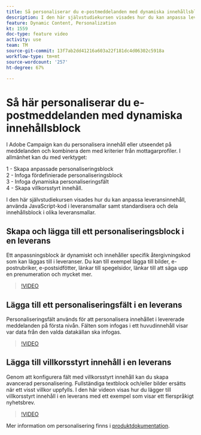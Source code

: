 ```yaml
---
title: Så personaliserar du e-postmeddelanden med dynamiska innehållsblock
description: I den här självstudiekursen visades hur du kan anpassa leveransinnehåll, använda JavaScript-kod i leveransmallar samt standardisera och dela innehållsblock i olika leveransmallar.
feature: Dynamic Content, Personalization
kt: 1559
doc-type: feature video
activity: use
team: TM
source-git-commit: 13f7ab2dd41216a603a22f181dc4d06302c5918a
workflow-type: tm+mt
source-wordcount: '257'
ht-degree: 67%

---
```



# Så här personaliserar du e-postmeddelanden med dynamiska innehållsblock

I Adobe Campaign kan du personalisera innehåll eller utseendet på meddelanden och kombinera dem med kriterier från mottagarprofiler. I allmänhet kan du med verktyget:

1 - Skapa anpassade personaliseringsblock\
2 - Infoga fördefinierade personaliseringsblock\
3 - Infoga dynamiska personaliseringsfält\
4 - Skapa villkorsstyrt innehåll.

I den här självstudiekursen visades hur du kan anpassa leveransinnehåll, använda JavaScript-kod i leveransmallar samt standardisera och dela innehållsblock i olika leveransmallar.

## Skapa och lägga till ett personaliseringsblock i en leverans

Ett anpassningsblock är dynamiskt och innehåller specifik återgivningskod som kan läggas till i leveranser. Du kan till exempel lägga till bilder, e-postrubriker, e-postsidfötter, länkar till spegelsidor, länkar till att säga upp en prenumeration och mycket mer.

>[!VIDEO](https://video.tv.adobe.com/v/24924?quality=12&learn=on)

## Lägga till ett personaliseringsfält i en leverans

Personaliseringsfält används för att personalisera innehållet i levererade meddelanden på första nivån. Fälten som infogas i ett huvudinnehåll visar var data från den valda datakällan ska infogas.

>[!VIDEO](https://video.tv.adobe.com/v/24925?quality=12&learn=on)

## Lägga till villkorsstyrt innehåll i en leverans

Genom att konfigurera fält med villkorsstyrt innehåll kan du skapa avancerad personalisering. Fullständiga textblock och/eller bilder ersätts när ett visst villkor uppfylls. I den här videon visas hur du lägger till villkorsstyrt innehåll i en leverans med ett exempel som visar ett flerspråkigt nyhetsbrev.

>[!VIDEO](https://video.tv.adobe.com/v/24926?quality=12&learn=on)

Mer information om personalisering finns i [produktdokumentation](https://experienceleague.adobe.com/docs/campaign-classic/using/sending-messages/personalizing-deliveries/about-personalization.html?lang=en).
